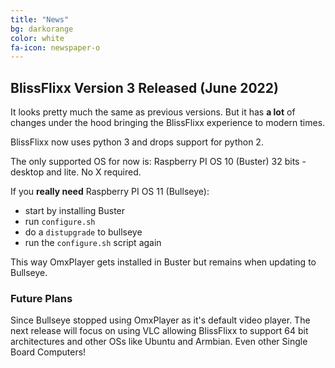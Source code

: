 ```yaml
---
title: "News"
bg: darkorange
color: white
fa-icon: newspaper-o
---
```

## BlissFlixx Version 3 Released  (June 2022)

It looks pretty much the same as previous versions. But it has **a lot** of changes under the hood bringing the BlissFlixx experience to modern times. 

BlissFlixx now uses python 3 and drops support for python 2.

The only supported OS for now is: Raspberry PI OS 10 (Buster) 32 bits - desktop and lite. No X required.

If you **really need** Raspberry PI OS 11 (Bullseye):
 - start by installing Buster 
 - run `configure.sh`
 - do a `distupgrade` to bullseye 
 - run the `configure.sh` script again

This way OmxPlayer gets installed in Buster but remains when updating to Bullseye. 

### Future Plans

Since Bullseye stopped using OmxPlayer as it's default video player. The next release will focus on using VLC allowing BlissFlixx to support 64 bit architectures and other OSs like Ubuntu and Armbian. Even other Single Board Computers!
 
